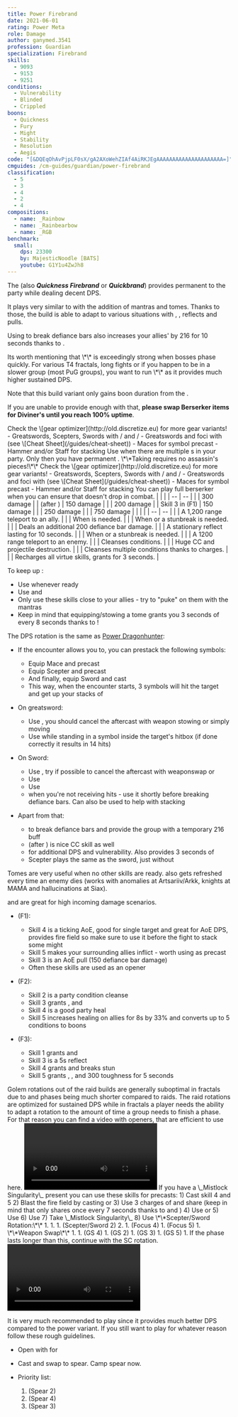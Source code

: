 ```yaml
---
title: Power Firebrand
date: 2021-06-01
rating: Power Meta
role: Damage
author: ganymed.3541
profession: Guardian
specialization: Firebrand
skills:
  - 9093
  - 9153
  - 9251
conditions:
  - Vulnerability
  - Blinded
  - Crippled
boons:
  - Quickness
  - Fury
  - Might
  - Stability
  - Resolution
  - Aegis
code: "[&DQEqOhAvPjpLF0sX/gA2AXoWehZIAf4AiRKJEgAAAAAAAAAAAAAAAAAAAAA=]"
cmguides: /cm-guides/guardian/power-firebrand
classification:
  - 5
  - 3
  - 4
  - 2
  - 4
compositions:
  - name: _Rainbow
  - name: _Rainbearbow
  - name: _RGB
benchmark:
  small:
    dps: 23300
    by: MajesticNoodle [BATS]
    youtube: G1Y1u4ZwJh8
---
```

The **<Specialization text="Power Quickness Firebrand" name="Firebrand"/>** (also ***Quickness Firebrand*** or ***Quickbrand***) provides permanent <Boon name="Quickness"/> to the party while dealing decent DPS.

It plays very similar to <BuildLink build="Power Dragonhunter" specialization="Dragonhunter"/> with the addition of <Specialization name="Firebrand"/> mantras and tomes. Thanks to those, the build is able to adapt to various situations with <Boon name="Stability"/>, <Boon name="Resistance"/>, reflects and pulls.

Using <Skill name="Bane Signet"/> to break defiance bars also increases your allies' <Attribute name="Power"/> by 216 for 10 seconds thanks to <Trait name="Perfect Inscriptions"/>.

<Message>
Its worth mentioning that \*<Specialization text="Power Quickness Firebrand" name="Firebrand"/>\* is exceedingly strong when bosses phase quickly. For various T4 fractals, long fights or if you happen to be in a slower group (most PuG groups), you want to run \*<BuildLink build="Condi Firebrand" specialization="Firebrand"/>\* as it provides much higher sustained DPS.
</Message>

<Divider text="Equipment"/>

Note that this build variant only gains boon duration from the <Item id="79722"/>.

If you are unable to provide enough <Boon name="Quickness"/> with that, **please swap Berserker items for Diviner's until you reach 100% <Boon name="Quickness"/> uptime**.

<Tabs>
<Tab title="162 Agony Resistance (24.6% BD)">
Check the \[gear optimizer](http://old.discretize.eu) for more gear variants!
<Grid>
<GridItem sm="4">
<Armor weight="Heavy" helmAffix="Assassin" helmRune="Scholar" shouldersAffix="Assassin" shouldersRune="Scholar" coatAffix="Assassin" coatRune="Scholar" glovesAffix="Assassin" glovesRune="Scholar" leggingsAffix="Diviner" leggingsRune="Scholar" bootsAffix="Assassin" bootsRune="Scholar" helmInfusionId="49432" shouldersInfusionId="49432" coatInfusionId="49432" glovesInfusionId="49432" leggingsInfusionId="49432" bootsInfusionId="49432"/>
</GridItem>

<GridItem sm="4">
<Weapons weapon1MainType="Greatsword" weapon1MainAffix="Berserker" weapon1MainSigil1="Force" weapon1MainSigil2="Impact" weapon2MainType="Sword" weapon2MainAffix="Berserker" weapon2MainSigil1="Force" weapon2OffType="Focus" weapon2OffAffix="Berserker" weapon2OffSigil="Impact" weapon1MainInfusion1Id="49432" weapon2MainInfusion1Id="49432" weapon1MainInfusion2Id="49432" weapon2OffInfusionId="49432"/>

<Card title="Alternative weapons">
- Greatswords, Scepters, Swords with <Item name="Night" type="Sigil" disableText/>/<Item name="impact" type="Sigil" disableText/> and <Item name="Serpent Slaying" type="Sigil" disableText/>/<Item name="Impact" type="Sigil" disableText/>
- Greatswords and foci with (see \[Cheat Sheet](/guides/cheat-sheet))
- Maces for symbol precast
- Hammer and/or Staff for <Boon name="Might"/> stacking
</Card>
</GridItem>

<GridItem sm="4">
<BackAndTrinkets backItemAffix="Diviner" accessory1Affix="Berserker" accessory2Affix="Berserker" amuletAffix="Berserker" ring1Affix="Berserker"  ring2Affix="Berserker" backItemInfusion1Id="49432" backItemInfusion2Id="49432" accessory1InfusionId="49432" accessory2InfusionId="49432" ring1Infusion1Id="49432" ring1Infusion2Id="49432" ring1Infusion3Id="49432" ring2Infusion1Id="49432" ring2Infusion2Id="49432" ring2Infusion3Id="49432"/>

<Consumables foodId="41569" utilityId="77569" infusionId="37131"/>

<Card title="Notes">
Use <Trait name="Righthandstrength"/> when there are multiple <Specialization name="Guardian"/>s in your party. Only then you have permanent <Boon name="resolution"/>. \*\*Taking <Trait name="Righthandstrength"/> requires no assassin's pieces!\*\*

</Card>
</GridItem>
</Grid>
</Tab>

<Tab title="222 Agony Resistance (24.6% BD)">
Check the \[gear optimizer](http://old.discretize.eu) for more gear variants!
<Grid>
<GridItem sm="4">
<Armor weight="Heavy" helmAffix="Berserker" helmRune="Scholar" shouldersAffix="Berserker" shouldersRune="Scholar" coatAffix="Berserker" coatRune="Scholar" glovesAffix="Berserker" glovesRune="Scholar" leggingsAffix="Berserker" leggingsRune="Scholar" bootsAffix="Diviner" bootsRune="Scholar" helmInfusionId="37131" shouldersInfusionId="37131" coatInfusionId="37131" glovesInfusionId="37131" leggingsInfusionId="37131" bootsInfusionId="37131"/>
</GridItem>

<GridItem sm="4">
<Weapons weapon1MainType="Greatsword" weapon1MainAffix="Berserker" weapon1MainSigil1="Force" weapon1MainSigil2="Impact" weapon2MainType="Sword" weapon2MainAffix="Berserker" weapon2MainSigil1="Force"  weapon2OffType="Focus" weapon2OffAffix="Berserker" weapon2OffSigil="Impact" weapon1MainInfusion1Id="37131" weapon2MainInfusion1Id="37131" weapon1MainInfusion2Id="37131" weapon2OffInfusionId="37131"/>

<Card title="Alternative weapons">
- Greatswords, Scepters, Swords with <Item name="Night" type="Sigil" disableText/>/<Item name="impact" type="Sigil" disableText/> and <Item name="Serpent Slaying" type="Sigil" disableText/>/<Item name="Impact" type="Sigil" disableText/>
- Greatswords and foci with (see \[Cheat Sheet](/guides/cheat-sheet))
- Maces for symbol precast
- Hammer and/or Staff for <Boon name="Might"/> stacking
</Card>
</GridItem>

<GridItem sm="4">
<BackAndTrinkets backItemAffix="Berserker"  accessory1Affix="Berserker" accessory2Affix="Berserker" amuletAffix="Berserker" ring1Affix="Berserker"  ring2Affix="Berserker" backItemInfusion1Id="37131" backItemInfusion2Id="37131" accessory1InfusionId="37131" accessory2InfusionId="37131" ring1Infusion1Id="37131" ring1Infusion2Id="37131" ring1Infusion3Id="37131" ring2Infusion1Id="37131" ring2Infusion2Id="37131" ring2Infusion3Id="37131"/>

<Consumables foodId="41569" utilityId="77569" infusionId="37131"/>

<Card title="Notes">
You can play full berserker when you can ensure that <Boon name="Quickness"/> doesn't drop in combat. 
</Card>
</GridItem>
</Grid>
</Tab>

</Tabs>

<Divider text="Build"/>

<Grid>
<GridItem sm="7">
<Traits traits1="Radiance" traits1Selected="Healers Resolution, Retribution, Perfect Inscriptions" traits2="Zeal" traits2Selected="Fiery Wrath, Zealous Blade, Symbolic Avenger" traits3="Firebrand" traits3Selected="Liberators Vow, Stalwart Speed, Loremaster"/>
 <Card title="Defiance Bar Damage">
| | |
| -- | -- |
| <Skill id="9093"/> | 300 damage |
| <Skill id="9226"/> (after <Skill id="9147"/>) | 150 damage |
| <Skill name="Hammer of Wisdom"/> | 200 damage |
| Skill 3 in <Skill name="Tome of Justice"/> (F1) | 150 damage |
| <Skill name="Chains of light"/> | 250 damage |
| <Skill name="Sanctuary"/> | 750 damage |
</Card>
</GridItem>

<GridItem sm="5">
<Skills heal="Mantra of Solace" utility1="Mantra of Potence" utility2="Sword of Justice" utility3="Bane Signet" elite="Feel My Wrath"/>

<Card title="Situational Skills">
| | |
| -- | -- |
| <Skill id="9246" size="big" disableText/> | A 1,200 range teleport to an ally. |
| <Skill name="Hallowed Ground" size="big" disableText/> | When <Boon name="Stability"/> is needed. |
| <Skill id="9153" size="big" disableText/> | When <Boon name="Stability"/> or a stunbreak is needed. |
| <Skill id="9125" size="big" disableText/> | Deals an additional 200 defiance bar damage. |
| <Skill id="9251" size="big" disableText/> | A stationary reflect lasting for 10 seconds. |
| <Skill id="43357" size="big" disableText/> | When <Boon name="Stability"/> or a stunbreak is needed. |
| <Skill id="9247" size="big" disableText/> | A 1200 range teleport to an enemy. |
| <Skill name="Purging flames" size="big" disableText/> | Cleanses conditions. |
| <Skill name="Sanctuary" size="big" disableText/> | Huge CC and projectile destruction. |
| <Skill name="Mantra of lore" size="big" disableText/> | Cleanses multiple conditions thanks to charges. |
| <Skill name="renewed focus" size="big" disableText/> | Recharges all virtue skills, grants <Effect name="Invulnerability"/> for 3 seconds. |

</Card>
</GridItem>
</Grid>

<Divider text="Details"/>

To keep up <Boon name="Quickness"/>:

* Use <Skill name="Feel My Wrath"/> whenever ready
* Use <Skill name="mantraofpotence"/> and <Skill name="mantraofsolace"/>
* Only use these skills close to your allies - try to "puke" on them with the mantras
* Keep in mind that equipping/stowing a tome grants you 3 seconds of <Boon name="Quickness"/> every 8 seconds thanks to <Trait name="swift scholar"/>!

The DPS rotation is the same as [Power Dragonhunter](/builds/guardian/power-dragonhunter):

* If the encounter allows you to, you can prestack the following symbols:

  * Equip Mace and precast <Skill name="Symbol of Faith"/>
  * Equip Scepter and precast <Skill name="Symbol of Punishment"/>
  * And finally, equip Sword and cast <Skill name="Symbol of Blades"/>
  * This way, when the encounter starts, 3 symbols will hit the target and get up your stacks of <Trait name="symbolicavenger"/>
* On greatsword:

  * Use <Skill name="Symbol of Resolution"/>, you should cancel the aftercast with weapon stowing or simply moving
  * Use <Skill name="Whirling Wrath"/> while standing in a symbol inside the target's hitbox (if done correctly it results in 14 hits)
* On Sword:

  * Use <Skill name="Ray of Judgment"/>, try if possible to cancel the aftercast with weaponswap or <Skill name="Symbol of Blades"/>
  * Use <Skill name="Symbol of Blades"/>
  * Use <Skill name="Zealots Defense"/>
  * <Skill name="Shield of Wrath"/> when you're not receiving hits - use it shortly before breaking defiance bars. Can also be used to help with stacking <Boon name="Might"/>
* Apart from that:

  * <Skill name="Bane Signet"/> to break defiance bars and provide the group with a temporary 216 <Attribute name="Power"/> buff
  * <Skill id="9226"/> (after <Skill id="9147"/>) is nice CC skill as well
  * <Skill name="Sword of Justice"/> for additional DPS and vulnerability. Also provides 3 seconds of <Condition name="Crippled"/>
  * Scepter plays the same as the sword, just without <Skill name="Zealots Defense"/>

Tomes are very useful when no other skills are ready. <Skill name="Tome of Justice"/> also gets refreshed every time an enemy dies (works with anomalies at Artsariiv/Arkk, knights at MAMA and hallucinations at Siax).

<Skill name="Tome of Courage"/> and <Skill name="Tome of Resolve"/> are great for high incoming damage scenarios.

* <Skill name="Tome of Justice"/> (F1):

  * Skill 4 is a ticking AoE, good for single target and great for AoE DPS, provides fire field so make sure to use it before the fight to stack some might
  * Skill 5 makes your surrounding allies inflict <Condition name="Burning"/> - worth using as precast
  * Skill 3 is an AoE pull (150 defiance bar damage)
  * Often these skills are used as an opener
* <Skill name="Tome of Resolve"/> (F2):

  * Skill 2 is a party condition cleanse
  * Skill 3 grants <Boon name="Vigor"/>, <Boon name="Regeneration"/> and <Boon name="Swiftness"/>
  * Skill 4 is a good party heal
  * Skill 5 increases healing on allies for 8s by 33% and converts up to 5 conditions to boons
* <Skill name="Tome of Courage"/> (F3):

  * Skill 1 grants <Boon name="Stability"/> and <Boon name="Swiftness"/>
  * Skill 3 is a 5s reflect
  * Skill 4 grants <Boon name="Resistance"/> and breaks stun
  * Skill 5 grants <Boon name="Aegis"/>, <Boon name="Protection"/>, <Boon name="Stability"/> and 300 toughness for 5 seconds

<Divider text="Rotation / Skill Usage"/>

<Grid>
<GridItem xs="12" sm="6">

<Card title="Information">
Golem rotations out of the raid builds are generally suboptimal in fractals due to <Effect name="Exposed"/> and phases being much shorter compared to raids. The raid rotations are optimized for sustained DPS while in fractals a player needs the ability to adapt a rotation to the amount of time a group needs to finish a phase.  
For that reason you can find a video with openers, that are efficient to use here. 
</Card>
<Card title="Firebrand openers">
<Video caption="by MagicBot \[dT], edited by Vince \[dT]" youtube="pFUHvaqPOO0"/> 
</Card>
</GridItem>

<GridItem xs="12" sm="6">
<Card title="Precasting">
If you have a \_Mistlock Singularity\_ present you can use these skills for precasts:
1) Cast <Skill name="tome of justice"/> skill 4 and 5
2) Blast the fire field by casting <Skill name="Holy Strike"/> or <Skill name="mightyblow"/>
3) Use 3 charges of <Skill name="mantraofpotence"/> and share <Skill name="mantraofsolace"/> (keep in mind that <Skill name="mantraofsolace"/> only shares <Boon name="Quickness"/> once every 7 seconds thanks to <Trait name=" liberators vow"/> and <Trait name=" stalwartspeed"/>)
4) Use <Skill name="Stand your ground"/> or <Skill name ="saveyourselves"/>
5) Use <Skill name="Feelmywrath"/> 
6) Use <Skill name="banesignet"/>
7) Take \_Mistlock Singularity\_
8) Use <Skill name="Feelmywrath"/>

</Card>
</GridItem>

<GridItem xs="12" sm="6">
<Card title="Golem Rotation">
\*\*Scepter/Sword Rotation:\*\*
1. <Skill name="banesignet" profession="guardian"/>
1. <Skill name="Sword of Justice" profession="guardian"/> 
1. <Skill name="Symbol of Punishment" profession="guardian"/> (Scepter/Sword 2)
2. <Skill name="Sword of Justice" profession="guardian"/> 
1. <Skill name="Ray of Judgment" profession="guardian"/> (Focus 4)
1. <Skill name="Shield of Wrath" profession="guardian"/> (Focus 5)
1. \*\*Weapon Swap\*\*
1. <Skill name="Sword of Justice" profession="guardian"/>
1. <Skill name="Symbol of Resolution " profession="guardian"/> (GS 4)
1. <Skill name="Whirling Wrath" profession="guardian"/> (GS 2)
1. <Skill name="Leap of Faith" profession="guardian"/> (GS 3)
1. <Skill name="Binding Blade" profession="guardian"/> (GS 5)
1. If the phase lasts longer than this, continue with the SC rotation. 
</Card>
</GridItem>

<GridItem xs="12" sm="6">
<Card title="Golem Rotation">
<Video youtube="G1Y1u4ZwJh8" caption="MajesticNoodle \[BATS]" />
</Card>
</GridItem>
</Grid>

<Divider text="Underwater combat"/>

It is very much recommended to play <BuildLink build="Condi Firebrand" specialization="Firebrand"/> since it provides much better DPS compared to the power variant. If you still want to play <Specialization text="Power Quickness Firebrand" name="Firebrand"/> for whatever reason follow these rough guidelines.

* Open with <Skill name="refraction"/> for <Boon name="resolution"/>
* Cast <Skill name="purify"/> and swap to spear. Camp spear now.
* Priority list:

  1. <Skill name="Zealots flurry"/> (Spear 2)
  2. <Skill name="Symbol of spears"/> (Spear 4)
  3. <Skill name="brilliance"/> (Spear 3)